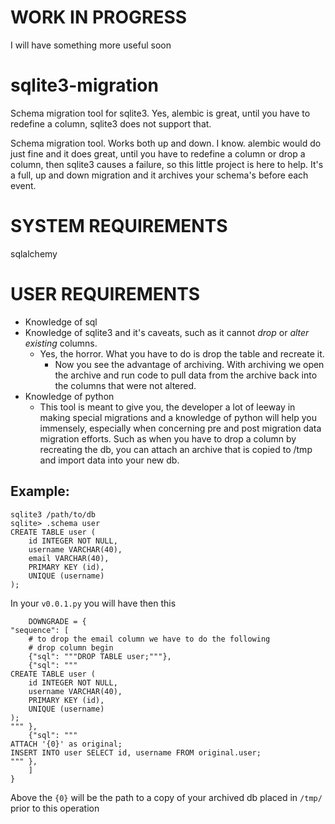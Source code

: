 # WORK IN PROGRESS
I will have something more useful soon

# sqlite3-migration

Schema migration tool for sqlite3.  Yes, alembic is great, until you have to redefine a column, sqlite3 does not support that.

Schema migration tool.  Works both up and down.  I know. alembic would do just fine and it does great, until you have to redefine a column or drop a column, then sqlite3 causes a failure, so this little project is here to help.  It's a full, up and down migration and it archives your schema's before each event.

# SYSTEM REQUIREMENTS
sqlalchemy


# USER REQUIREMENTS
* Knowledge of sql
* Knowledge of sqlite3 and it's caveats, such as it cannot *drop* or *alter existing* columns.
   * Yes, the horror.  What you have to do is drop the table and recreate it.
      * Now you see the advantage of archiving.  With archiving we open the archive
        and run code to pull data from the archive back into the columns that were not altered.
* Knowledge of python
   * This tool is meant to give you, the developer a lot of leeway in making special migrations and a knowledge of python will help you immensely, especially when concerning pre and post migration data migration efforts.  Such as when you have to drop a column by recreating the db, you can attach an archive that is copied to /tmp and import data into your new db.

## Example:
```
sqlite3 /path/to/db
sqlite> .schema user
CREATE TABLE user (
	id INTEGER NOT NULL, 
	username VARCHAR(40), 
    email VARCHAR(40), 
	PRIMARY KEY (id), 
	UNIQUE (username)
);
```
In your `v0.0.1.py` you will have then this
```
    DOWNGRADE = {
"sequence": [
    # to drop the email column we have to do the following
    # drop column begin
    {"sql": """DROP TABLE user;"""},
    {"sql": """
CREATE TABLE user (
	id INTEGER NOT NULL, 
	username VARCHAR(40), 
	PRIMARY KEY (id), 
	UNIQUE (username)
);
""" },
    {"sql": """
ATTACH '{0}' as original;
INSERT INTO user SELECT id, username FROM original.user;
""" },
    ]
}

```
Above the `{0}` will be the path to a copy of your archived db placed in `/tmp/` prior to this operation
